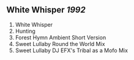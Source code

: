 ## White Whisper *1992*

1. White Whisper
2. Hunting
3. Forest Hymn Ambient Short Version
4. Sweet Lullaby Round the World Mix
5. Sweet Lullaby DJ EFX's Tribal as a Mofo Mix
